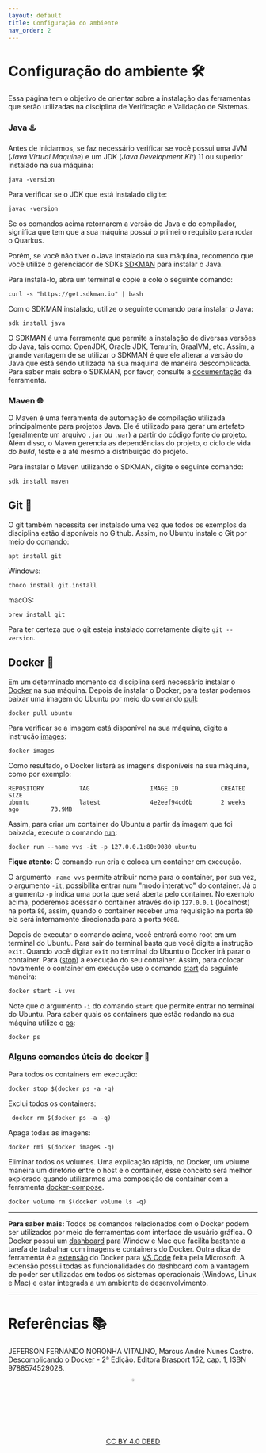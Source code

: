 ```yaml
---
layout: default
title: Configuração do ambiente
nav_order: 2
---
```


# Configuração do ambiente 🛠️

Essa página tem o objetivo de orientar sobre a instalação das ferramentas que
serão utilizadas na disciplina de Verificação e Validação de Sistemas.

### Java ♨️

Antes de iniciarmos, se faz necessário verificar se você possui uma JVM
(*Java Virtual Maquine*) e um JDK (*Java Development Kit*) 11 ou superior
instalado na sua máquina:

    java -version

Para verificar se o JDK que está instalado digite:

    javac -version

Se os comandos acima retornarem a versão do Java e do compilador, significa que
tem que a sua máquina possui o primeiro requisito para rodar o Quarkus.

Porém, se você não tiver o Java instalado na sua máquina, recomendo que você
utilize o gerenciador de SDKs [SDKMAN](https://sdkman.io) para instalar o Java.

Para instalá-lo, abra um terminal e copie e cole o seguinte comando:

    curl -s "https://get.sdkman.io" | bash

Com o SDKMAN instalado, utilize o seguinte comando para instalar o Java:

    sdk install java

O SDKMAN é uma ferramenta que permite a instalação de diversas versões do Java,
tais como: OpenJDK, Oracle JDK, Temurin, GraalVM, etc. Assim, a grande vantagem
de se utilizar o SDKMAN é que ele alterar a versão do Java que está sendo
utilizada na sua máquina de maneira descomplicada. Para saber mais sobre o
SDKMAN, por favor, consulte a [documentação](https://sdkman.io) da ferramenta.

### Maven 🌐

O Maven é uma ferramenta de automação de compilação utilizada principalmente
para projetos Java. Ele é utilizado para gerar um artefato (geralmente um
arquivo `.jar` ou `.war`) a partir do código fonte do projeto. Além disso,
o Maven gerencia as dependências do projeto, o ciclo de vida do *build*, teste e
a até mesmo a distribuição do projeto.

Para instalar o Maven utilizando o SDKMAN, digite o seguinte comando:

    sdk install maven

## Git 🐙

O git também necessita ser instalado uma vez que todos os exemplos da disciplina
 estão disponíveis no Github. Assim, no Ubuntu instale o Git por meio do
 comando:

    apt install git

Windows:

    choco install git.install

macOS:

    brew install git

Para ter certeza que o git esteja instalado corretamente digite `git --version`.

## Docker 🐳

Em um determinado momento da disciplina será necessário instalar o
[Docker](https://docs.docker.com/get-docker/) na sua máquina.
Depois de instalar o Docker, para testar podemos baixar uma imagem do Ubuntu por
 meio do comando
 [pull](https://docs.docker.com/engine/reference/commandline/pull/):

    docker pull ubuntu

Para verificar se a imagem está disponível na sua máquina, digite a instrução
[images](https://docs.docker.com/engine/reference/commandline/images/):

    docker images

Como resultado, o Docker listará as imagens disponíveis na sua máquina, como
por exemplo:

```shell
REPOSITORY          TAG                 IMAGE ID            CREATED             SIZE
ubuntu              latest              4e2eef94cd6b        2 weeks ago         73.9MB
```

Assim, para criar um container do Ubuntu a partir da imagem que foi baixada,
execute o comando 
[run](https://docs.docker.com/engine/reference/commandline/run/):

    docker run --name vvs -it -p 127.0.0.1:80:9080 ubuntu

**Fique atento:** O comando `run` cria e coloca um container em execução.

O argumento `-name vvs` permite atribuir nome para o container, por sua vez, o
argumento `-it`, possibilita entrar num "modo interativo" do container. Já o
argumento `-p` indica uma porta que será aberta pelo container. No exemplo
acima, poderemos acessar o container através do ip `127.0.0.1` (localhost) na
porta `80`, assim, quando o container receber uma requisição na porta `80` ela
será internamente direcionada para a porta `9080`.

Depois de executar o comando acima, você entrará como root em um terminal do
Ubuntu. Para sair do terminal basta que você digite a instrução `exit`. Quando
você digitar `exit` no terminal do Ubuntu o Docker irá parar o container. Para
([stop](https://docs.docker.com/engine/reference/commandline/stop/)) a execução
 do seu container. Assim, para colocar novamente o container em execução use o
 comando [start](https://docs.docker.com/engine/reference/commandline/start/)
 da seguinte maneira:

    docker start -i vvs

Note que o argumento `-i` do comando `start` que permite entrar no terminal do
Ubuntu. Para saber quais os containers que estão rodando na sua máquina utilize
o [ps](https://docs.docker.com/engine/reference/commandline/ps/):

    docker ps

### Alguns comandos úteis do docker 📜

Para todos os containers em execução:

    docker stop $(docker ps -a -q)

Exclui todos os containers:

     docker rm $(docker ps -a -q)

Apaga todas as imagens:

    docker rmi $(docker images -q)

Eliminar todos os volumes. Uma explicação rápida, no Docker, um volume maneira
um diretório entre o host e o container, esse conceito será melhor explorado
quando utilizarmos uma composição de container com a ferramenta
 [docker-compose](https://docs.docker.com/compose/).

    docker volume rm $(docker volume ls -q)

___
**Para saber mais:** Todos os comandos relacionados com o Docker podem ser
utilizados por meio de ferramentas com interface de usuário gráfica. O Docker 
possui um [dashboard](https://docs.docker.com/desktop/dashboard/) para Window
e Mac que facilita bastante a tarefa de trabalhar com imagens e containers do
Docker. Outra dica de ferramenta é a
[extensão](https://marketplace.visualstudio.com/items?itemName=ms-azuretools.vscode-docker)
do Docker para [VS Code](https://code.visualstudio.com) feita pela Microsoft.
A extensão possui todas as funcionalidades do dashboard com a vantagem de poder
 ser utilizadas em todos os sistemas operacionais (Windows, Linux e Mac) e estar
  integrada a um ambiente de desenvolvimento.

---

# Referências 📚

JEFERSON FERNANDO NORONHA VITALINO, Marcus André Nunes Castro. [Descomplicando o Docker](https://biblioteca.ifrs.edu.br/pergamum_ifrs/biblioteca_s/acesso_login.php?cod_acervo_acessibilidade=5033249&acesso=aHR0cHM6Ly9taWRkbGV3YXJlLWJ2LmFtNC5jb20uYnIvU1NPL2lmcnMvOTc4ODU3NDUyOTAyOA==&label=acesso%20restrito) - 2ª Edição. Editora Brasport 152, cap. 1, ISBN 9788574529028.

<center>
<a href="https://rpmhub.dev" target="blanck"><img src="imgs/logo.png" alt="Rodrigo Prestes Machado" width="3%" height="3%" border=0 style="border:0; text-decoration:none; outline:none"></a><br/>
<a rel="license" href="http://creativecommons.org/licenses/by/4.0/">CC BY 4.0 DEED</a>
</center>